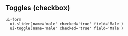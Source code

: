 Toggles (checkbox)
------------------

```jade
ui-form
  ui-slider(name='male' checked='true' field='Male')
  ui-toggle(name='male' checked='true' field='Male')
```
